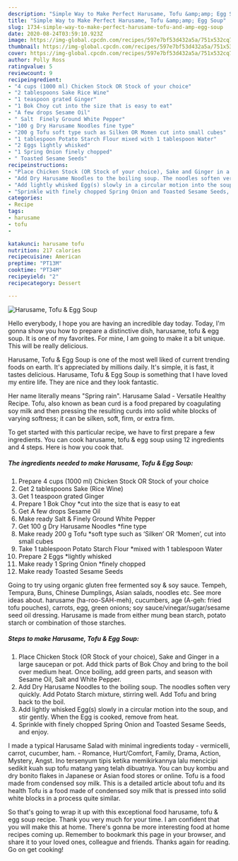 ```yaml
---
description: "Simple Way to Make Perfect Harusame, Tofu &amp;amp; Egg Soup"
title: "Simple Way to Make Perfect Harusame, Tofu &amp;amp; Egg Soup"
slug: 1734-simple-way-to-make-perfect-harusame-tofu-and-amp-egg-soup
date: 2020-08-24T03:59:10.923Z
image: https://img-global.cpcdn.com/recipes/597e7bf53d432a5a/751x532cq70/harusame-tofu-egg-soup-recipe-main-photo.jpg
thumbnail: https://img-global.cpcdn.com/recipes/597e7bf53d432a5a/751x532cq70/harusame-tofu-egg-soup-recipe-main-photo.jpg
cover: https://img-global.cpcdn.com/recipes/597e7bf53d432a5a/751x532cq70/harusame-tofu-egg-soup-recipe-main-photo.jpg
author: Polly Ross
ratingvalue: 5
reviewcount: 9
recipeingredient:
- "4 cups (1000 ml) Chicken Stock OR Stock of your choice"
- "2 tablespoons Sake Rice Wine"
- "1 teaspoon grated Ginger"
- "1 Bok Choy cut into the size that is easy to eat"
- "A few drops Sesame Oil"
- " Salt  Finely Ground White Pepper"
- "100 g Dry Harusame Noodles fine type"
- "200 g Tofu soft type such as Silken OR Momen cut into small cubes"
- "1 tablespoon Potato Starch Flour mixed with 1 tablespoon Water"
- "2 Eggs lightly whisked"
- "1 Spring Onion finely chopped"
- " Toasted Sesame Seeds"
recipeinstructions:
- "Place Chicken Stock (OR Stock of your choice), Sake and Ginger in a large saucepan or pot. Add thick parts of Bok Choy and bring to the boil over medium heat. Once boiling, add green parts, and season with Sesame Oil, Salt and White Pepper."
- "Add Dry Harusame Noodles to the boiling soup. The noodles soften very quickly. Add Potato Starch mixture, stirring well. Add Tofu and bring back to the boil."
- "Add lightly whisked Egg(s) slowly in a circular motion into the soup, and stir gently. When the Egg is cooked, remove from heat."
- "Sprinkle with finely chopped Spring Onion and Toasted Sesame Seeds, and enjoy."
categories:
- Recipe
tags:
- harusame
- tofu
- 

katakunci: harusame tofu  
nutrition: 217 calories
recipecuisine: American
preptime: "PT13M"
cooktime: "PT34M"
recipeyield: "2"
recipecategory: Dessert

---
```



![Harusame, Tofu &amp; Egg Soup](https://img-global.cpcdn.com/recipes/597e7bf53d432a5a/751x532cq70/harusame-tofu-egg-soup-recipe-main-photo.jpg)

Hello everybody, I hope you are having an incredible day today. Today, I'm gonna show you how to prepare a distinctive dish, harusame, tofu &amp; egg soup. It is one of my favorites. For mine, I am going to make it a bit unique. This will be really delicious.

Harusame, Tofu &amp; Egg Soup is one of the most well liked of current trending foods on earth. It's appreciated by millions daily. It's simple, it is fast, it tastes delicious. Harusame, Tofu &amp; Egg Soup is something that I have loved my entire life. They are nice and they look fantastic.

Her name literally means &#34;Spring rain&#34;. Harusame Salad - Versatile Healthy Recipe. Tofu, also known as bean curd is a food prepared by coagulating soy milk and then pressing the resulting curds into solid white blocks of varying softness; it can be silken, soft, firm, or extra firm.


To get started with this particular recipe, we have to first prepare a few ingredients. You can cook harusame, tofu &amp; egg soup using 12 ingredients and 4 steps. Here is how you cook that.

<!--inarticleads1-->

##### The ingredients needed to make Harusame, Tofu &amp; Egg Soup:

1. Prepare 4 cups (1000 ml) Chicken Stock OR Stock of your choice
1. Get 2 tablespoons Sake (Rice Wine)
1. Get 1 teaspoon grated Ginger
1. Prepare 1 Bok Choy *cut into the size that is easy to eat
1. Get A few drops Sesame Oil
1. Make ready  Salt &amp; Finely Ground White Pepper
1. Get 100 g Dry Harusame Noodles *fine type
1. Make ready 200 g Tofu *soft type such as ‘Silken’ OR ‘Momen’, cut into small cubes
1. Take 1 tablespoon Potato Starch Flour *mixed with 1 tablespoon Water
1. Prepare 2 Eggs *lightly whisked
1. Make ready 1 Spring Onion *finely chopped
1. Make ready  Toasted Sesame Seeds


Going to try using organic gluten free fermented soy &amp; soy sauce. Tempeh, Tempura, Buns, Chinese Dumplings, Asian salads, noodles etc. See more ideas about. harusame (ha-roo-SAH-meh), cucumbers, age (A-geh: fried tofu pouches), carrots, egg, green onions; soy sauce/vinegar/sugar/sesame seed oil dressing. Harusame is made from either mung bean starch, potato starch or combination of those starches. 

<!--inarticleads2-->

##### Steps to make Harusame, Tofu &amp; Egg Soup:

1. Place Chicken Stock (OR Stock of your choice), Sake and Ginger in a large saucepan or pot. Add thick parts of Bok Choy and bring to the boil over medium heat. Once boiling, add green parts, and season with Sesame Oil, Salt and White Pepper.
1. Add Dry Harusame Noodles to the boiling soup. The noodles soften very quickly. Add Potato Starch mixture, stirring well. Add Tofu and bring back to the boil.
1. Add lightly whisked Egg(s) slowly in a circular motion into the soup, and stir gently. When the Egg is cooked, remove from heat.
1. Sprinkle with finely chopped Spring Onion and Toasted Sesame Seeds, and enjoy.


I made a typical Harusame Salad with minimal ingredients today - vermicelli, carrot, cucumber, ham. - Romance, Hurt/Comfort, Family, Drama, Action, Mystery, Angst. Ino tersenyum tipis ketika memikirkannya lalu mencicipi sedikit kuah sup tofu matang yang telah dibuatnya. You can buy kombu and dry bonito flakes in Japanese or Asian food stores or online. Tofu is a food made from condensed soy milk. This is a detailed article about tofu and its health Tofu is a food made of condensed soy milk that is pressed into solid white blocks in a process quite similar. 

So that's going to wrap it up with this exceptional food harusame, tofu &amp; egg soup recipe. Thank you very much for your time. I am confident that you will make this at home. There's gonna be more interesting food at home recipes coming up. Remember to bookmark this page in your browser, and share it to your loved ones, colleague and friends. Thanks again for reading. Go on get cooking!

